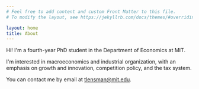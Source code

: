 ```yaml
---
# Feel free to add content and custom Front Matter to this file.
# To modify the layout, see https://jekyllrb.com/docs/themes/#overriding-theme-defaults

layout: home
title: About
---
```


Hi! I'm a fourth-year PhD student in the Department of Economics at MIT.

I'm interested in macroeconomics and industrial organization, with an emphasis on growth and innovation, competition policy, and the tax system.

You can contact me by email at [tlensman@mit.edu](mailto:tlensman@mit.edu).

